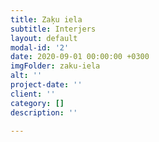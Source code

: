 ```yaml
---
title: Zaķu iela
subtitle: Interjers
layout: default
modal-id: '2'
date: 2020-09-01 00:00:00 +0300
imgFolder: zaku-iela
alt: ''
project-date: ''
client: ''
category: []
description: ''

---
```

